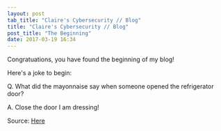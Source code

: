 ```yaml
---
layout: post
tab_title: "Claire's Cybersecurity // Blog"
title: "Claire's Cybersecurity // Blog"
post_title: "The Beginning"
date: 2017-03-19 16:34
---
```


Congratuations, you have found the beginning of my blog!

Here's a joke to begin:

Q. What did the mayonnaise say when someone opened the refrigerator door?

A. Close the door I am dressing!

Source: [Here](http://www.greatcleanjokes.com/jokes/kids-jokes/corny-jokes/ "Corny joke, I know.")
